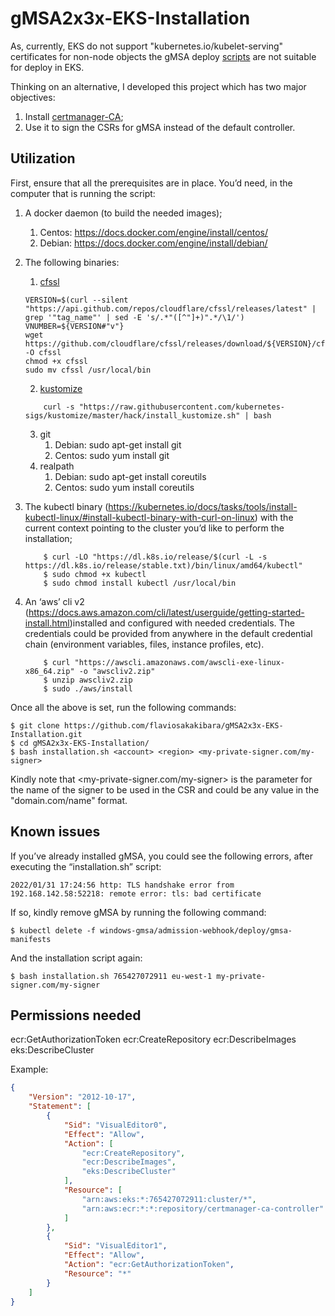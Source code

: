 # gMSA2x3x-EKS-Installation

As, currently, EKS do not support "kubernetes.io/kubelet-serving" certificates for non-node objects the gMSA deploy [scripts](https://github.com/kubernetes-sigs/windows-gmsa/blob/master/admission-webhook/deploy/create-signed-cert.sh#L120_) are not suitable for deploy in EKS.

Thinking on an alternative, I developed this project which has two major objectives:

1. Install [certmanager-CA](https://github.com/cert-manager/signer-ca);
2. Use it to sign the CSRs for gMSA instead of the default controller.

## Utilization

First, ensure that all the prerequisites are in place. You’d need, in the computer that is running the script:

1. A docker daemon (to build the needed images);
    1. Centos: https://docs.docker.com/engine/install/centos/
    2. Debian: https://docs.docker.com/engine/install/debian/
2. The following binaries:
    1. [cfssl](https://computingforgeeks.com/how-to-install-cloudflare-cfssl-on-linux-macos/) 

    ```shell
    VERSION=$(curl --silent "https://api.github.com/repos/cloudflare/cfssl/releases/latest" | grep '"tag_name"' | sed -E 's/.*"([^"]+)".*/\1/')
    VNUMBER=${VERSION#"v"}
    wget https://github.com/cloudflare/cfssl/releases/download/${VERSION}/cfssl_${VNUMBER}_linux_amd64 -O cfssl
    chmod +x cfssl
    sudo mv cfssl /usr/local/bin
    ```

    2. [kustomize](https://kubectl.docs.kubernetes.io/installation/kustomize/binaries/)
    ```shell
        curl -s "https://raw.githubusercontent.com/kubernetes-sigs/kustomize/master/hack/install_kustomize.sh" | bash
    ```
    3. git
        1. Debian: sudo apt-get install git
        2. Centos: sudo yum install git
    4. realpath
        1. Debian: sudo apt-get install coreutils
        2. Centos: sudo yum install coreutils

3. The kubectl binary (https://kubernetes.io/docs/tasks/tools/install-kubectl-linux/#install-kubectl-binary-with-curl-on-linux) with the current context pointing to the cluster you’d like to perform the installation;

    ```shell
        $ curl -LO "https://dl.k8s.io/release/$(curl -L -s https://dl.k8s.io/release/stable.txt)/bin/linux/amd64/kubectl"
        $ sudo chmod +x kubectl
        $ sudo chmod install kubectl /usr/local/bin
    ```

4. An ‘aws’ cli v2 (https://docs.aws.amazon.com/cli/latest/userguide/getting-started-install.html)installed and configured with needed credentials. The credentials could be provided from anywhere in the default credential chain (environment variables, files, instance profiles, etc).

    ```shell
        $ curl "https://awscli.amazonaws.com/awscli-exe-linux-x86_64.zip" -o "awscliv2.zip"
        $ unzip awscliv2.zip
        $ sudo ./aws/install
    ```

Once all the above is set, run the following commands:

```
$ git clone https://github.com/flaviosakakibara/gMSA2x3x-EKS-Installation.git
$ cd gMSA2x3x-EKS-Installation/
$ bash installation.sh <account> <region> <my-private-signer.com/my-signer>
```

Kindly note that <my-private-signer.com/my-signer> is the parameter for the name of the signer to be used in the CSR and could be any value in the "domain.com/name" format.

## Known issues

If you’ve already installed gMSA, you could see the following errors, after executing the “installation.sh” script:

```log
2022/01/31 17:24:56 http: TLS handshake error from 192.168.142.58:52218: remote error: tls: bad certificate
```

If so, kindly remove gMSA by running the following command:

```shell
$ kubectl delete -f windows-gmsa/admission-webhook/deploy/gmsa-manifests
```

And the installation script again:

```shell
$ bash installation.sh 765427072911 eu-west-1 my-private-signer.com/my-signer
```

## Permissions needed
ecr:GetAuthorizationToken
ecr:CreateRepository
ecr:DescribeImages
eks:DescribeCluster

Example:

```json
{
    "Version": "2012-10-17",
    "Statement": [
        {
            "Sid": "VisualEditor0",
            "Effect": "Allow",
            "Action": [
                "ecr:CreateRepository",
                "ecr:DescribeImages",
                "eks:DescribeCluster"
            ],
            "Resource": [
                "arn:aws:eks:*:765427072911:cluster/*",
                "arn:aws:ecr:*:*:repository/certmanager-ca-controller"
            ]
        },
        {
            "Sid": "VisualEditor1",
            "Effect": "Allow",
            "Action": "ecr:GetAuthorizationToken",
            "Resource": "*"
        }
    ]
}
```